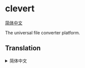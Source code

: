 # clevert

[简体中文](#translation-zh-cn)

The universal file converter platform.

## Translation

<details>
<summary id="translation-zh-cn">简体中文</summary>

> clevert - 通用的文件转换平台

</details>

<!--

busybox ash -c "all_proxy=socks://127.0.0.1:1080 git push"

# must be hard link instead of symbol link
ln -f extensions/zcodecs/index.js temp/extensions/zcodecs_0.1.0/index.js

-->
